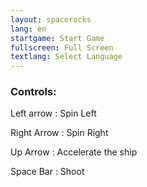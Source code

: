 ```yaml
---
layout: spacerocks
lang: en
startgame: Start Game
fullscreen: Full Screen
textlang: Select Language
---
```

### Controls:

Left arrow
: Spin Left

Right Arrow
: Spin Right

Up Arrow
: Accelerate the ship

Space Bar
: Shoot

